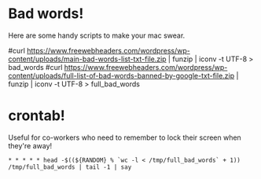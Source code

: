 Bad words!
==========

Here are some handy scripts to make your mac swear.

#curl https://www.freewebheaders.com/wordpress/wp-content/uploads/main-bad-words-list-txt-file.zip | funzip | iconv -t UTF-8 > bad_words
#curl https://www.freewebheaders.com/wordpress/wp-content/uploads/full-list-of-bad-words-banned-by-google-txt-file.zip | funzip | iconv -t UTF-8 > full_bad_words

# crontab!
Useful for co-workers who need to remember to lock their screen when they're away!

    * * * * * head -$((${RANDOM} % `wc -l < /tmp/full_bad_words` + 1)) /tmp/full_bad_words | tail -1 | say

